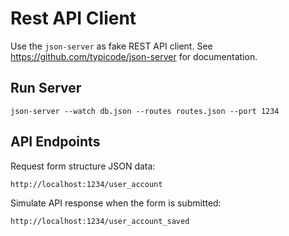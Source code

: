 # Rest API Client
Use the `json-server` as fake REST API client. See https://github.com/typicode/json-server for documentation.

## Run Server
```
json-server --watch db.json --routes routes.json --port 1234
```

## API Endpoints
Request form structure JSON data:
```
http://localhost:1234/user_account
```
Simulate API response when the form is submitted:
```
http://localhost:1234/user_account_saved
```
